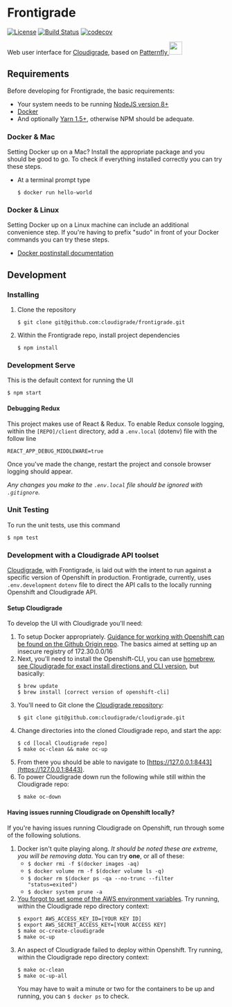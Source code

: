 # Frontigrade
[![License](https://img.shields.io/github/license/cloudigrade/frontigrade.svg)](https://github.com/cloudigrade/frontigrade/blob/master/LICENSE)
[![Build Status](https://travis-ci.org/cloudigrade/frontigrade.svg?branch=master)](https://travis-ci.org/cloudigrade/frontigrade) 
[![codecov](https://codecov.io/gh/cloudigrade/frontigrade/branch/master/graph/badge.svg)](https://codecov.io/gh/cloudigrade/frontigrade)

Web user interface for [Cloudigrade](https://github.com/cloudigrade/cloudigrade), based on [Patternfly <img src="https://www.patternfly.org/assets/img/logo.svg" height="30" />](https://www.patternfly.org/)

## Requirements
Before developing for Frontigrade, the basic requirements:
 * Your system needs to be running [NodeJS version 8+](https://nodejs.org/)
 * [Docker](https://docs.docker.com/engine/installation/)
 * And optionally [Yarn 1.5+](https://yarnpkg.com), otherwise NPM should be adequate.

### Docker & Mac
Setting Docker up on a Mac? Install the appropriate package and you should be good to go. To check if everything installed correctly you can try these steps.
  * At a terminal prompt type
 
    ```
    $ docker run hello-world
    ```
    
### Docker & Linux
Setting Docker up on a Linux machine can include an additional convenience step. If you're having to prefix "sudo" in front of your Docker commands you can try these steps.
  * [Docker postinstall documentation](https://docs.docker.com/install/linux/linux-postinstall/)
 
## Development

### Installing
  1. Clone the repository
     ```
     $ git clone git@github.com:cloudigrade/frontigrade.git
     ```

  1. Within the Frontigrade repo, install project dependencies
     ```
     $ npm install
     ```

### Development Serve
This is the default context for running the UI
  ```
  $ npm start
  ```

#### Debugging Redux
This project makes use of React & Redux. To enable Redux console logging, within the `[REPO]/client` directory, add a `.env.local` (dotenv) file with the follow line
  ```
  REACT_APP_DEBUG_MIDDLEWARE=true
  ```

Once you've made the change, restart the project and console browser logging should appear.


*Any changes you make to the `.env.local` file should be ignored with `.gitignore`.*

### Unit Testing
To run the unit tests, use this command
  ```
  $ npm test
  ```

### Development with a Cloudigrade API toolset
[Cloudigrade](https://github.com/cloudigrade/cloudigrade), with Frontigrade, is laid out with the intent to run
against a specific version of Openshift in production. Frontigrade, currently, uses `.env.development` `dotenv` file to direct the API calls to the 
locally running Openshift and Cloudigrade API.

#### Setup Cloudigrade
To develop the UI with Cloudigrade you'll need:
1. To setup Docker appropriately. [Guidance for working with Openshift can be found on the Github Origin repo](https://github.com/openshift/origin/blob/master/docs/cluster_up_down.md#getting-started). The basics aimed at setting up an insecure registry of 172.30.0.0/16
1. Next, you'll need to install the Openshift-CLI, you can use [homebrew](https://brew.sh/), [see Cloudigrade for exact install directions and CLI version](https://github.com/cloudigrade/cloudigrade#developer-environment), but basically:
   ```
   $ brew update 
   $ brew install [correct version of openshift-cli]
   ```
1. You'll need to Git clone the [Cloudigrade repository](https://github.com/cloudigrade/cloudigrade):
   ```
   $ git clone git@github.com:cloudigrade/cloudigrade.git
   ```
1. Change directories into the cloned Cloudigrade repo, and start the app:
   ```
   $ cd [local Cloudigrade repo]
   $ make oc-clean && make oc-up
   ```
1. From there you should be able to navigate to [https://127.0.0.1:8443](https://127.0.0.1:8443).
1. To power Cloudigrade down run the following while still within the Cloudigrade repo:
   ```
   $ make oc-down
   ```

#### Having issues running Cloudigrade on Openshift locally?
If you're having issues running Cloudigrade on Openshift, run through some of the following solutions.

1. Docker isn't quite playing along. _It should be noted these are extreme, you will be removing data_. You can try **one**, or all of these:
   - `$ docker rmi -f $(docker images -aq)`
   - `$ docker volume rm -f $(docker volume ls -q)`
   - `$ docker rm $(docker ps -qa --no-trunc --filter "status=exited")`
   - `$ docker system prune -a`
2. [You forgot to set some of the AWS environment variables](https://github.com/cloudigrade/cloudigrade#configure-aws-account-credentials). Try running, within the Cloudigrade repo directory context:
   ```
   $ export AWS_ACCESS_KEY_ID=[YOUR KEY ID]
   $ export AWS_SECRET_ACCESS_KEY=[YOUR ACCESS KEY]
   $ make oc-create-cloudigrade
   $ make oc-up
   ``` 
3. An aspect of Cloudigrade failed to deploy within Openshift. Try running, within the Cloudigrade repo directory context:
   ```
   $ make oc-clean
   $ make oc-up-all
   ```
   You may have to wait a minute or two for the containers to be up and running, you can `$ docker ps` to check.
